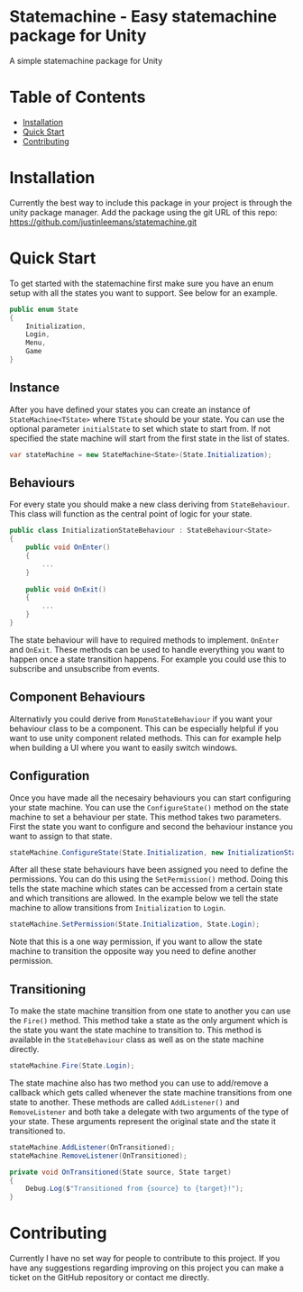 # Statemachine - Easy statemachine package for Unity

A simple statemachine package for Unity

# Table of Contents

- [Installation](#installation)
- [Quick Start](#quick-start)
- [Contributing](#contributing)

# Installation

Currently the best way to include this package in your project is through the unity package manager. Add the package using the git URL of this repo: https://github.com/justinleemans/statemachine.git

# Quick Start

To get started with the statemachine first make sure you have an enum setup with all the states you want to support. See below for an example.

```c#
public enum State
{
	Initialization,
	Login,
	Menu,
	Game
}
```

## Instance

After you have defined your states you can create an instance of `StateMachine<TState>` where `TState` should be your state. You can use the optional parameter `initialState` to set which state to start from. If not specified the state machine will start from the first state in the list of states.

```c#
var stateMachine = new StateMachine<State>(State.Initialization);
```

## Behaviours

For every state you should make a new class deriving from `StateBehaviour`. This class will function as the central point of logic for your state.

```c#
public class InitializationStateBehaviour : StateBehaviour<State>
{
	public void OnEnter()
	{
		...
	}
	
	public void OnExit()
	{
		...
	}
}
```

The state behaviour will have to required methods to implement. `OnEnter` and `OnExit`. These methods can be used to handle everything you want to happen once a state transition happens. For example you could use this to subscribe and unsubscribe from events.

## Component Behaviours

Alternativly you could derive from `MonoStateBehaviour` if you want your behaviour class to be a component. This can be especially helpful if you want to use unity component related methods. This can for example help when building a UI where you want to easily switch windows.

## Configuration

Once you have made all the necesairy behaviours you can start configuring your state machine. You can use the `ConfigureState()` method on the state machine to set a behaviour per state. This method takes two parameters. First the state you want to configure and second the behaviour instance you want to assign to that state.

```c#
stateMachine.ConfigureState(State.Initialization, new InitializationStateBehaviour());
```

After all these state behaviours have been assigned you need to define the permissions. You can do this using the `SetPermission()` method. Doing this tells the state machine which states can be accessed from a certain state and which transitions are allowed. In the example below we tell the state machine to allow transitions from `Initialization` to `Login`.

```c#
stateMachine.SetPermission(State.Initialization, State.Login);
```

Note that this is a one way permission, if you want to allow the state machine to transition the opposite way you need to define another permission.

## Transitioning

To make the state machine transition from one state to another you can use the `Fire()` method. This method take a state as the only argument which is the state you want the state machine to transition to. This method is available in the `StateBehaviour` class as well as on the state machine directly.

```c#
stateMachine.Fire(State.Login);
```

The state machine also has two method you can use to add/remove a callback which gets called whenever the state machine transitions from one state to another. These methods are called `AddListener()` and `RemoveListener` and both take a delegate with two arguments of the type of your state. These arguments represent the original state and the state it transitioned to.

```c#
stateMachine.AddListener(OnTransitioned);
stateMachine.RemoveListener(OnTransitioned);

private void OnTransitioned(State source, State target)
{
	Debug.Log($"Transitioned from {source} to {target}!");
}
```

# Contributing

Currently I have no set way for people to contribute to this project. If you have any suggestions regarding improving on this project you can make a ticket on the GitHub repository or contact me directly.
